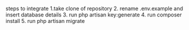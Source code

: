 steps to integrate
1.take clone of repository
2. rename .env.example and insert database details
3. run php artisan key:generate
4. run composer install
5. run php artisan migrate
